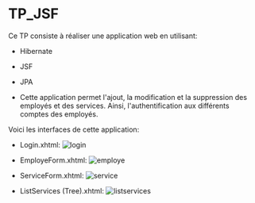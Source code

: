 # TP_JSF
Ce TP consiste à réaliser une application web en utilisant:
- Hibernate
- JSF
- JPA
  
- Cette application permet l'ajout, la modification et la suppression des employés et des services. Ainsi, l'authentification aux différents comptes des employés.

Voici les interfaces de cette application:

- Login.xhtml:
  ![login](https://github.com/lagh123/TP_JSF/assets/133609564/b66e494c-fbd8-4e14-babc-13cd8e9aaa08)

- EmployeForm.xhtml:
 ![employe](https://github.com/lagh123/TP_JSF/assets/133609564/9d4ff4b3-91b0-4c94-be5a-151b4225618a)

- ServiceForm.xhtml:
  ![service](https://github.com/lagh123/TP_JSF/assets/133609564/ab70585e-42e4-4f71-87b6-30e473536c5e)

- ListServices (Tree).xhtml:
  ![listservices](https://github.com/lagh123/TP_JSF/assets/133609564/72299eaf-5056-4df1-b6ff-a555891293e3)
